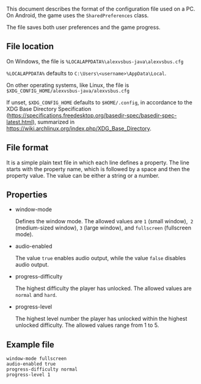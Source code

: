 This document describes the format of the configuration file used on a PC. On
Android, the game uses the ``SharedPreferences`` class.

The file saves both user preferences and the game progress.


## File location

On Windows, the file is
``%LOCALAPPDATA%\alexvsbus-java\alexvsbus.cfg``

``%LOCALAPPDATA%`` defaults to ``C:\Users\<username>\AppData\Local``.

On other operating systems, like Linux, the file is
``$XDG_CONFIG_HOME/alexvsbus-java/alexvsbus.cfg``

If unset, ``$XDG_CONFIG_HOME`` defaults to ``$HOME/.config``, in accordance to
the XDG Base Directory Specification
(https://specifications.freedesktop.org/basedir-spec/basedir-spec-latest.html),
summarized in https://wiki.archlinux.org/index.php/XDG_Base_Directory.


## File format

It is a simple plain text file in which each line defines a property. The line
starts with the property name, which is followed by a space and then the
property value. The value can be either a string or a number.


## Properties

* window-mode

  Defines the window mode. The allowed values are ``1`` (small window),`` 2``
  (medium-sized window), ``3`` (large window), and ``fullscreen`` (fullscreen
  mode).

* audio-enabled

  The value ``true`` enables audio output, while the value ``false`` disables
  audio output.

* progress-difficulty

  The highest difficulty the player has unlocked. The allowed values are
  ``normal`` and ``hard``.

* progress-level

  The highest level number the player has unlocked within the highest unlocked
  difficulty. The allowed values range from 1 to 5.

## Example file

```
window-mode fullscreen
audio-enabled true
progress-difficulty normal
progress-level 1
```

